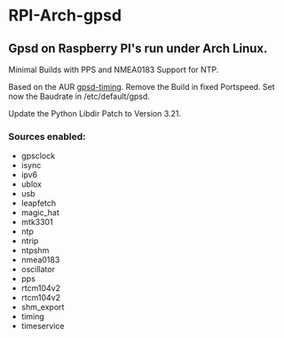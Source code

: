 # RPI-Arch-gpsd
## Gpsd on Raspberry PI's run under Arch Linux.
Minimal Builds with PPS and NMEA0183 Support for NTP.

Based on the AUR [gpsd-timing](https://aur.archlinux.org/packages/gpsd-timing/).
Remove the Build in fixed Portspeed.
Set now the Baudrate in /etc/default/gpsd.

Update the Python Libdir Patch to Version 3.21.

### Sources enabled:

* gpsclock
* isync
* ipv6
* ublox
* usb
* leapfetch
* magic_hat
* mtk3301
* ntp
* ntrip
* ntpshm
* nmea0183
* oscillator
* pps
* rtcm104v2
* rtcm104v2
* shm_export
* timing
* timeservice
